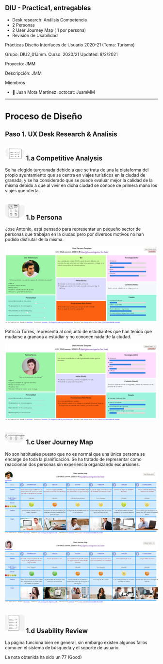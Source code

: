 ## DIU - Practica1, entregables

- Desk research: Análisis Competencia
- 2 Personas
- 2 User Journey Map  ( 1 por persona)
- Revisión de Usabilidad

Prácticas Diseño Interfaces de Usuario 2020-21 (Tema: Turismo)

Grupo: DIU2_01Jmm.  Curso: 2020/21
Updated: 8/2/2021

Proyecto: JMM

Descripción: JMM

Miembros
 * :bust_in_silhouette:   Juan Mota Martínez     :octocat: JuamMM

-----





# Proceso de Diseño

## Paso 1. UX Desk Research & Analisis

![Método UX](../img/Competitive.png) 1.a Competitive Analysis
-----

Se ha elegido turgranada debido a que se trata de una la plataforma del propio ayuntamiento que se centra en viajes turísticos en la  ciudad de granada, y se ha considerado que se puede evaluar mejor la calidad de la misma debido a que al vivir en dicha ciudad se conoce de primera mano los viajes que oferta.

![Método UX](../img/Persona.png) 1.b Persona
-----

Jose Antonio, está pensado para representar un pequeño sector de personas que trabajan en la ciudad pero por diversos motivos no han podido disfrutar de la misma.

![Método UX](../img/JTP.png)

Patricia Torres, representa al conjunto de estudiantes que han tenido que mudarse a granada a estudiar y no conocen nada de la ciudad.

![Método UX](../img/PTT.png)

![Método UX](../img/JourneyMap.png) 1.c User Journey Map
----

No son habituales puesto que no es normal que una única persona se encarge de toda la planificación. Se ha tratado de representar como reaccionan dos personas sin experiencia organizando excursiones.

![Método UX](../img/JALJM.png)

![Método UX](../img/PTJM.png)

![Método UX](../img/usabilityReview.png) 1.d Usability Review
----
La página funciona bien en general, sin embargo existen algunos fallos como en el sistema de búsqueda y el soporte de usuario

La nota obtenida ha sido un 77 (Good)
